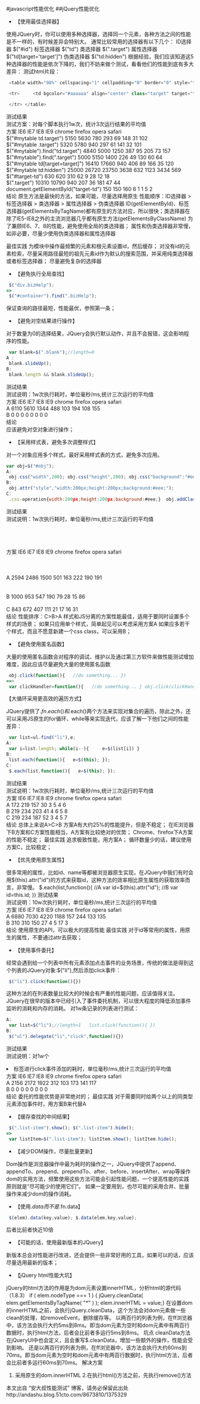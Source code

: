 #javascript性能优化 
  ##jQuery性能优化
* 【使用最佳选择器】

使用JQuery时，你可以使用多种选择器，选择同一个元素，各种方法之间的性能是不一样的，有时候差异会特别大。 通常比较常用的选择器有以下几个：
ID选择器 $("#id")
标签选择器 $("td")
类选择器 $(".target")
属性选择器 $("td[target='target']")
伪类选择器 $("td:hidden")
根据经验，我们应该知道这5种选择器的性能是依次下降的，我们不妨来做个测试，看看他们的性能到底有多大差异：
测试html片段：
```javascript
 <table width="98%" cellspacing="1" cellpadding="0" border="0" style="table-layout:fixed" id="mytable"> 
```
```javascript 
 <tr>     <td bgcolor="#aaaaaa" align="center" class="target" target="target" style="display:none;" id="target-td">e</td>
```
```javascript 
 </tr> </table>
```
测试结果<br>
测试方案：对每个脚本执行1w次，统计3次运行结果的平均值<br>
方案	IE6	IE7	IE8	IE9	chrome	firefox	opera	safari<br>
$("#mytable td.target")	5150	5630	780	293	69	148	31	102<br>
$("#mytable .target")	5320	5780	940	297	61	141	32	101<br>
$("#mytable").find("td.target")	4840	5000	1250	387	95	205	73	157<br>
$("#mytable").find(".target")	5000	5150	1400	226	49	130	60	64<br>
$("#mytable td[target=target]")	16410	17660	940	406	89	166	35	120<br>
$("#mytable td:hidden")	25000	26720	23750	3638	632	1123	3434	569<br>
$("#target-td")	630	620	310	62	9	28	12	18<br>
$(".target")	10310	10790	940	207	36	181	47	44<br>
document.getElementById("target-td")	150	150	160	6	1	1	5	2<br>
结论
原生方法是最快的方法，如果可能，尽量选择用原生
性能顺序：ID选择器 > 标签选择器 > 类选择器 > 属性选择器 > 伪类选择器
ID(getElementById)、标签选择器(getElementsByTagName)都有原生的方法对应，所以很快；类选择器在除了IE5-IE8之外的主流浏览器几乎都有原生方法(getElementsByClassName)
为了兼顾IE6、7、8的性能，避免使用全局的类选择器；
属性和伪类选择器非常慢，如非必要，尽量少使用伪类选择器和属性选择器

最佳实践
为模块中操作最频繁的元素和根元素设置id，然后缓存；
对没有id的元素检索，尽量采用路径最短的祖先元素id作为默认的搜索范围，并采用纯类选择器或者标签选择器；
尽量避免复杂的选择器


* 【避免执行全局查找】
```javascript
 $("div.bizHelp");
=>
 $("#container").find(".bizHelp");
```
保证查询的路径最短，性能最优，参照第一条；

* 【避免对空结果进行操作】

对于数量为0的选择结果，JQuery会执行默认动作，并且不会报错，这会影响程序的性能。
```javascript
 var blank=$(".blank");//length=0
A :
 blank.slideUp();
B:
 blank.length && blank.slideUp();
```
测试结果<br>
测试说明：1w次执行耗时，单位毫秒/ms,统计三次运行的平均值<br>
方案	IE6	IE7	IE8	IE9	chrome	firefox	opera	safari<br>
A	6110	5610	1344	488	103	194	108	155<br>
B	0	0	0	0	0	0	0	0<br>
结论<br>
应该避免对空对象进行操作； <br>

* 【采用样式表，避免多次调整样式】

对一个对象应用多个样式，最好采用样式表的方式，避免多次应用。
```javascript
var obj=$("#obj");
A:
 obj.css("width",200); obj.css("height",200); obj.css("background":"#eee");
B:
 obj.attr("style","width:200px;height:200px;background:#eee;");
C:
 .css-operation{width:200px;height:200px;background:#eee;}  obj.addClass("css-operation")
```
测试结果<br>
测试说明：1w次执行耗时，单位毫秒/ms,统计三次运行的平均值<br><br><br><br><br>
方案	IE6	IE7	IE8	IE9	chrome	firefox	opera	safari<br><br><br><br>
A	2594	2486	1500	501	163	222	190	191<br><br><br>
B	1000	953	547	190	79	28	15	86<br><br>
C	843	672	407	111	21	17	16	31<br>
结论
性能排序：C>B>A
样式和JS分离的方案性能最佳，适用于要同时设置多个样式的场景；
如果只应用单个样式，简单起见可以考虑采用方案A
如果应多若干个样式，而且不愿意新建一个css class，可以采用B；


* 【避免使用匿名函数】

大量的使用匿名函数会对程序的调试、维护以及通过第三方软件来做性能测试增加难度，因此应该尽量避免大量的使用匿名函数
```javascript
 obj.click(function(){   //do something... })
=>>
 var clickHandler=function(){   //do something... } obj.click(clickHandler)
```
【大循环采用更高效的遍历方式】

JQuery提供了$.fn.each()和$.each()两个方法来实现对集合的遍历，除此之外，还可以采用JS原生的for循环、while等来实现迭代，应该了解一下他们之间的性能差异：
```javascript
 var list=ul.find("li"),e;
A:
 var i=list.length; while(i--){     e=$(list[i]) }
B:
 list.each(function(){   e=$(this); });
C:
 $.each(list,function(){   e=$(this); });
```
测试结果<br>
测试说明：1w次执行耗时，单位毫秒/ms,统计三次运行的平均值<br>
方案	IE6	IE7	IE8	IE9	chrome	firefox	opera	safari<br>
A	172	219	157	30	3	5	4	6<br>
B	219	234	203	41	4	6	5	8<br>
C	219	234	187	52	3	4	5	7<br>
结论
总体上来说A>C>B
方案A有大约25%的性能提升，但是不稳定；
在IE浏览器下B方案和C方案性能相当，A方案有比较绝对的优势；
Chrome、firefox下A方案的性能不稳定；
最佳实践
追求极致性能，用方案A；
循环数量少的话，建议使用方案C，比较稳定；

* 【优先使用原生属性】

很多常用的属性，比如id、name等都被浏览器原生实现，在JQuery中我们有时会用$(this).attr("id")的方式来获取id，这种方法的效率相比原生属性的获取效率而言，非常慢。
 $.each(list,function(){   //A   var id=$(this).attr("id");
   //B   var id=this.id; })
测试结果<br>
测试说明：10w次执行耗时，单位毫秒/ms,统计三次运行的平均值<br>
方案	IE6	IE7	IE8	IE9	chrome	firefox	opera	safari<br>
A	6880	7030	4220	1188	157	244	133	135<br>
B	310	310	150	27	4	5	17	3<br>
结论
使用原生的API，可以极大的提高性能
最佳实践
对于id等常用的属性，用原生的属性，不要通过attr去获取；

* 【使用事件委托】

经常会遇到给一个列表中所有元素添加点击事件的业务场景，传统的做法是得到这个列表的JQuery对象:$("li"),然后添加click事件：
```javascript
 $("li").click(function(){})
```
这种方法的在列表数量比较大的时候会有严重的性能问题，应该值得关注。JQuery在很早的版本中已经引入了事件委托机制，可以很大程度的降低添加事件监听的消耗和内存的消耗。
对1w条记录的列表进行测试：
```javascript
A:
 var list=$("li");//length>1   list.click(function(){ })
B:
 $("ul").delegate("li","click",function(){})
```
测试结果<br>
测试说明：对1w个<li>标签进行click事件添加的耗时，单位毫秒/ms,统计三次运行的平均值<br>
方案	IE6	IE7	IE8	IE9	chrome	firefox	opera	safari<br>
A	2156	2172	1922	312	103	173	141	117<br>
B	0	0	0	0	0	0	0	0<br>
结论
委托的性能优势是非常绝对的；
最佳实践
对于需要同时给两个以上的同类型元素添加事件时，用方案B来代替A

* 【缓存查找的中间结果】
```javascript
 $(".list-item").show(); $(".list-item").hide();
=>
 var listItem=$(".list-item"); listItem.show(); listItem.hide();
```
* 【减少DOM操作，尽量批量更新】

Dom操作是浏览器操作中最为耗时的操作之一，JQuery中提供了append、appendTo、prepend、prependTo、after、before、insertAfter、wrap等操作dom的实用方法，频繁使用这些方法可能会引起性能问题，一个提高性能的实践原则就是“尽可能少的使用它们”。 如果一定要用到，也尽可能的采用合并、批量操作来减少dom的操作消耗。
* 【使用$.data 而不是$.fn.data】
```javascript
 $(elem).data(key,value); $.data(elem,key,value);
```
后者比前者快近10倍

* 【可能的话，使用最新版本的JQuery】

新版本总会对性能进行改进，还会提供一些非常好用的工具，如果可以的话，应该尽量选用最新的版本；

* 【jQuery html性能大坑】

jQuery的html方法的作用是为dom元素设置innerHTML，分析html的源代码（1.8.3）
if ( elem.nodeType === 1 ) {    jQuery.cleanData( elem.getElementsByTagName( "*" ) );    elem.innerHTML = value;}
在设置dom的innerHTML之前，会执行jQuery.cleanData，这个方法会对dom元素做一些clean的处理，如removeEvent，删除缓存等。
以两百行的列表为例，在ff浏览器中，该方法会执行大约5ms到8ms。即当dom元素为空时和dom元素中有两百行数据时，执行html方法，后者会比前者多运行5ms到8ms。
坑点
cleanData方法在jQueryUI中也会定义，且会重写$.cleanData，增加一些额外的操作，性能会受到影响。
还是以两百行的列表为例，在ff浏览器中，该方法会执行大约60ms到70ms。即当dom元素为空时和dom元素中有两百行数据时，执行html方法，后者会比前者多运行60ms到70ms。
解决方案
1. 采用原生的dom.innerHTML
2.在执行html()方法之前，先执行remove()方法

本文出自 “安大叔性能测试” 博客，请务必保留此出处http://andashu.blog.51cto.com/8673810/1375329
